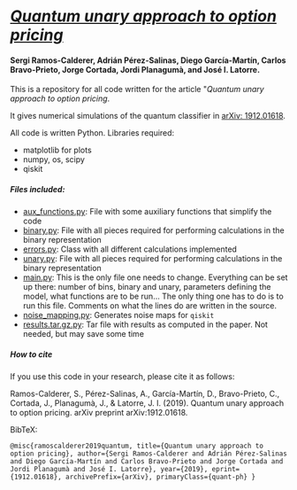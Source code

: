 # *[Quantum unary approach to option pricing](https://arxiv.org/abs/1912.01618)*

#### Sergi Ramos-Calderer, Adrián Pérez-Salinas, Diego García-Martín, Carlos Bravo-Prieto, Jorge Cortada, Jordi Planagumà, and José I. Latorre.


This is a repository for all code written for the article "*Quantum unary approach to option pricing*. 

It gives numerical simulations of the quantum classifier in [arXiv: 1912.01618](https://arxiv.org/abs/1912.01618).

All code is written Python. Libraries required:

  - matplotlib for plots
  - numpy, os, scipy
  - qiskit

##### Files included:
  - [aux_functions.py](https://github.com/UB-Quantic/quantum-finance/blob/master/aux_functions.py): File with some auxiliary functions that simplify the code
  - [binary.py](https://github.com/UB-Quantic/quantum-finance/blob/master/binary.py): File with all pieces required for performing calculations in the binary representation
  - [errors.py](https://github.com/UB-Quantic/quantum-finance/blob/master/errors.py): Class with all different calculations implemented
  - [unary.py](https://github.com/UB-Quantic/quantum-finance/blob/master/unary.py): File with all pieces required for performing calculations in the binary representation
  - [main.py](https://github.com/UB-Quantic/quantum-finance/blob/master/main.py): This is the only file one needs to change. Everything can be set up there: number of bins, binary and unary, parameters defining the model, what functions are to be run... The only thing one has to do is to run this file. Comments on what the lines do are written in the source.
  - [noise_mapping.py](https://github.com/UB-Quantic/quantum-finance/blob/master/noise_mapping.py): Generates noise maps for `qiskit`
  - [results.tar.gz.py](https://github.com/UB-Quantic/quantum-finance/blob/master/results.tar.gz): Tar file with results as computed in the paper. Not needed, but may save some time

##### How to cite

If you use this code in your research, please cite it as follows:

Ramos-Calderer, S., Pérez-Salinas, A., García-Martín, D., Bravo-Prieto, C., Cortada, J., Planagumà, J., & Latorre, J. I. (2019). Quantum unary approach to option pricing. arXiv preprint arXiv:1912.01618.

BibTeX:

`@misc{ramoscalderer2019quantum,
    title={Quantum unary approach to option pricing},
    author={Sergi Ramos-Calderer and Adrián Pérez-Salinas and Diego García-Martín and Carlos Bravo-Prieto and Jorge Cortada and Jordi Planagumà and José I. Latorre},
    year={2019},
    eprint={1912.01618},
    archivePrefix={arXiv},
    primaryClass={quant-ph}
}
`



